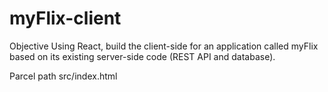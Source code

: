 # myFlix-client

Objective
Using React, build the client-side for an application called myFlix based on its existing server-side code (REST API and database).

Parcel path src/index.html
